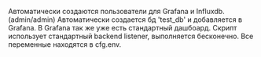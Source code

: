 Автоматически создаются пользователи для Grafana и Influxdb. (admin/admin)
Автоматически создается бд 'test_db' и добавляется в Grafana.
В Grafana так же уже есть стандартный дашбоард.
Скрипт использует стандартный backend listener, выполняется бесконечно.
Все переменные находятся в cfg.env.
